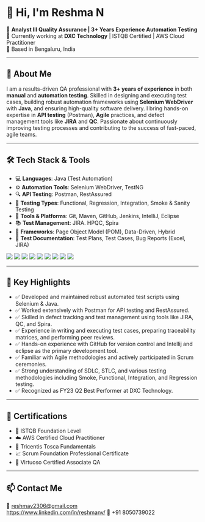   # 👋 Hi, I'm Reshma N

🎯 **Analyst III Quality Assurance | 3+ Years Experience Automation Testing**  
💼 Currently working at **DXC Technology** | ISTQB Certified | AWS Cloud Practitioner  
📍 Based in Bengaluru, India  

---

## 🧪 About Me

I am a results-driven QA professional with **3+ years of experience** in both **manual** and **automation testing**. Skilled in designing and executing test cases, building robust automation frameworks using **Selenium WebDriver** with **Java**, and ensuring high-quality software delivery. I bring hands-on expertise in **API testing** (Postman), **Agile** practices, and defect management tools like **JIRA** and **QC**. Passionate about continuously improving testing processes and contributing to the success of fast-paced, agile teams.

---

## 🛠️ Tech Stack & Tools

- 💻 **Languages**: Java (Test Automation)
- ⚙️ **Automation Tools**: Selenium WebDriver, TestNG
- 🔍 **API Testing**: Postman, RestAssured
- 📝 **Testing Types**: Functional, Regression, Integration, Smoke & Sanity Testing
- 🔄 **Tools & Platforms**: Git, Maven, GitHub, Jenkins, IntelliJ, Eclipse
- 📚 **Test Management**: JIRA. HPQC, Spira
- 📂 **Frameworks**: Page Object Model (POM), Data-Driven, Hybrid
- 📄 **Test Documentation**: Test Plans, Test Cases, Bug Reports (Excel, JIRA)

<p>
  <img src="https://img.shields.io/badge/Java-%23ED8B00.svg?style=for-the-badge&logo=java&logoColor=white" />
  <img src="https://img.shields.io/badge/Selenium-%234B8BBE.svg?style=for-the-badge&logo=selenium&logoColor=white" />
  <img src="https://img.shields.io/badge/Postman-%23FF6C37.svg?style=for-the-badge&logo=postman&logoColor=white" />
  <img src="https://img.shields.io/badge/RestAssured-%2320232a.svg?style=for-the-badge" />
  <img src="https://img.shields.io/badge/TestNG-%23191e1e.svg?style=for-the-badge&logo=testing-library&logoColor=white" />
  <img src="https://img.shields.io/badge/GitHub-%23121011.svg?style=for-the-badge&logo=github&logoColor=white" />
  <img src="https://img.shields.io/badge/IntelliJ%20IDEA-000000?style=for-the-badge&logo=intellijidea&logoColor=white" />
  <img src="https://img.shields.io/badge/Eclipse-2C2255.svg?style=for-the-badge&logo=eclipse&logoColor=white" />
  <img src="https://img.shields.io/badge/JIRA-%230A0FFF.svg?style=for-the-badge&logo=jira&logoColor=white" />
</p>

---
## 📌 Key Highlights

- ✅ Developed and maintained robust automated test scripts using Selenium & Java.
- ✅ Worked extensively with Postman for API testing and RestAssured.
- ✅ Skilled in defect tracking and test management using tools like JIRA, QC, and Spira.
- ✅ Experience in writing and executing test cases, preparing traceability matrices, and performing peer reviews.
- ✅ Hands-on experience with GitHub for version control and Intellij and eclipse as the primary development tool.
- ✅ Familiar with Agile methodologies and actively participated in Scrum ceremonies.
- ✅ Strong understanding of SDLC, STLC, and various testing methodologies including Smoke, Functional, Integration, and Regression testing.
- ✅ Recognized as FY23 Q2 Best Performer at DXC Technology.
  
---

## 📜 Certifications
- 🧪 ISTQB Foundation Level  
- ☁️ AWS Certified Cloud Practitioner  
- 🧰 Tricentis Tosca Fundamentals  
- 📈 Scrum Foundation Professional Certificate  
- 🤖 Virtuoso Certified Associate QA

---

## 📫 Contact Me

📧 [reshmav2306@gmail.com](mailto:reshmav2306@gmail.com)  
    https://www.linkedin.com/in/reshmanv/
📱 +91 8050739022  





